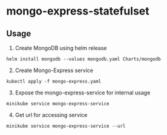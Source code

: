 mongo-express-statefulset
========

## Usage

1) Create MongoDB using helm release
```
helm install mongodb --values mongodb.yaml Charts/mongodb
```
2) Create Mongo-Express service
```
kubectl apply -f mongo-express.yaml
```
3) Expose the mongo-express-service for internal usage
```
minikube service mongo-express-service
```
4) Get url for accessing service
```
minikube service mongo-express-service --url
```


